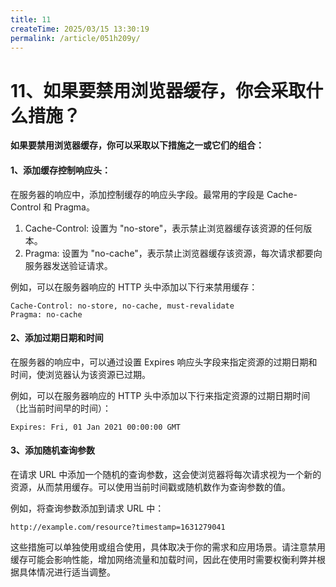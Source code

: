 ```yaml
---
title: 11
createTime: 2025/03/15 13:30:19
permalink: /article/051h209y/
---
```

# 11、如果要禁用浏览器缓存，你会采取什么措施？

**如果要禁用浏览器缓存，你可以采取以下措施之一或它们的组合：**

#### 1、添加缓存控制响应头：

在服务器的响应中，添加控制缓存的响应头字段。最常用的字段是 Cache-Control 和 Pragma。

1. Cache-Control: 设置为 "no-store"，表示禁止浏览器缓存该资源的任何版本。
2. Pragma: 设置为 "no-cache"，表示禁止浏览器缓存该资源，每次请求都要向服务器发送验证请求。

例如，可以在服务器响应的 HTTP 头中添加以下行来禁用缓存：

```
Cache-Control: no-store, no-cache, must-revalidate
Pragma: no-cache
```

#### 2、添加过期日期和时间

在服务器的响应中，可以通过设置 Expires 响应头字段来指定资源的过期日期和时间，使浏览器认为该资源已过期。

例如，可以在服务器响应的 HTTP 头中添加以下行来指定资源的过期日期时间（比当前时间早的时间）：

```
Expires: Fri, 01 Jan 2021 00:00:00 GMT
```

#### 3、添加随机查询参数

在请求 URL 中添加一个随机的查询参数，这会使浏览器将每次请求视为一个新的资源，从而禁用缓存。可以使用当前时间戳或随机数作为查询参数的值。

例如，将查询参数添加到请求 URL 中：

```
http://example.com/resource?timestamp=1631279041
```

这些措施可以单独使用或组合使用，具体取决于你的需求和应用场景。请注意禁用缓存可能会影响性能，增加网络流量和加载时间，因此在使用时需要权衡利弊并根据具体情况进行适当调整。
